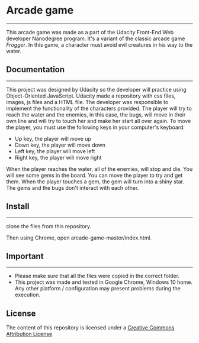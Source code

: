 # Arcade game
___

This arcade game was made as a part of the Udacity Front-End Web developer Nanodegree program.
It's a variant of the classic arcade game _Frogger_. In this game, a character must avoid evil creatures in his way to the water.

## Documentation
___
This project was designed by Udacity so the developer will practice using Object-Oriented JavaScript. Udacity made a repository with css files, images, js files and a HTML file. The developer was responsible to implement the functionality of the characters provided.
The player will try to reach the water and the enemies, in this case, the bugs, will move in their own line and will try to touch her and make her start all over again.
To move the player, you must use the following keys in your computer's keyboard:
- Up key, the player will move up
- Down key, the player will move down
- Left key, the player will move left
- Right key, the player will move right

When the player reaches the water, all of the enemies, will stop and die.
You will see some gems in the board. You can move the player to try and get them. When the player touches a gem, the gem will turn into a shiny star.
The gems and the bugs don't interact with each other.
## Install
___

clone the files from this repository.

Then using Chrome, open arcade-game-master/index.html.
## Important
___
- Please make sure that all the files were copied in the correct folder.
- This project was made and tested in Google Chrome, Windows 10 home. Any other platform / configuration may present problems during the execution.
## License
The content of this repository is licensed under a [Creative Commons Attribution License](https://creativecommons.org/licenses/by/3.0/us/)
